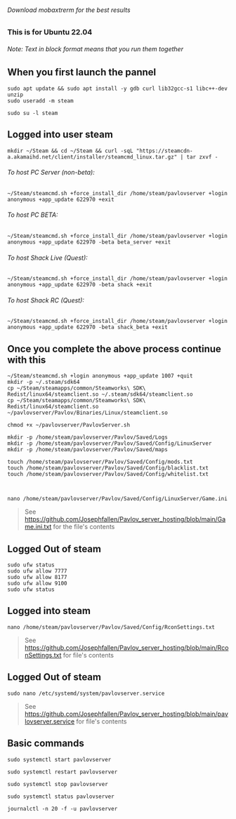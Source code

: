 ###### Download mobaxtrerm for the best results
### This is for Ubuntu 22.04 
###### Note: Text in block format means that you run them together
## When you first launch the pannel
```
sudo apt update && sudo apt install -y gdb curl lib32gcc-s1 libc++-dev unzip
sudo useradd -m steam

sudo su -l steam
```
## Logged into user steam
```
mkdir ~/Steam && cd ~/Steam && curl -sqL "https://steamcdn-a.akamaihd.net/client/installer/steamcmd_linux.tar.gz" | tar zxvf -
```
###### To host PC Server (non-beta):
```
~/Steam/steamcmd.sh +force_install_dir /home/steam/pavlovserver +login anonymous +app_update 622970 +exit
```
###### To host PC BETA:
```
~/Steam/steamcmd.sh +force_install_dir /home/steam/pavlovserver +login anonymous +app_update 622970 -beta beta_server +exit
```
###### To host Shack Live (Quest):
```
~/Steam/steamcmd.sh +force_install_dir /home/steam/pavlovserver +login anonymous +app_update 622970 -beta shack +exit
```
###### To host Shack RC (Quest):
```
~/Steam/steamcmd.sh +force_install_dir /home/steam/pavlovserver +login anonymous +app_update 622970 -beta shack_beta +exit
```
## Once you complete the above process continue with this
```
~/Steam/steamcmd.sh +login anonymous +app_update 1007 +quit
mkdir -p ~/.steam/sdk64
cp ~/Steam/steamapps/common/Steamworks\ SDK\ Redist/linux64/steamclient.so ~/.steam/sdk64/steamclient.so
cp ~/Steam/steamapps/common/Steamworks\ SDK\ Redist/linux64/steamclient.so ~/pavlovserver/Pavlov/Binaries/Linux/steamclient.so

chmod +x ~/pavlovserver/PavlovServer.sh

mkdir -p /home/steam/pavlovserver/Pavlov/Saved/Logs
mkdir -p /home/steam/pavlovserver/Pavlov/Saved/Config/LinuxServer
mkdir -p /home/steam/pavlovserver/Pavlov/Saved/maps

touch /home/steam/pavlovserver/Pavlov/Saved/Config/mods.txt
touch /home/steam/pavlovserver/Pavlov/Saved/Config/blacklist.txt
touch /home/steam/pavlovserver/Pavlov/Saved/Config/whitelist.txt



nano /home/steam/pavlovserver/Pavlov/Saved/Config/LinuxServer/Game.ini
```
> See https://github.com/Josephfallen/Pavlov_server_hosting/blob/main/Game.ini.txt for the file's contents

## Logged Out of steam
```
sudo ufw status
sudo ufw allow 7777
sudo ufw allow 8177
sudo ufw allow 9100
sudo ufw status

```
## Logged into steam
```
nano /home/steam/pavlovserver/Pavlov/Saved/Config/RconSettings.txt
```
> See https://github.com/Josephfallen/Pavlov_server_hosting/blob/main/RconSettings.txt for file's contents
## Logged Out of steam
```
sudo nano /etc/systemd/system/pavlovserver.service
```
> See https://github.com/Josephfallen/Pavlov_server_hosting/blob/main/pavlovserver.service for file's contents
## Basic commands
```
sudo systemctl start pavlovserver

sudo systemctl restart pavlovserver

sudo systemctl stop pavlovserver

sudo systemctl status pavlovserver

journalctl -n 20 -f -u pavlovserver
```
